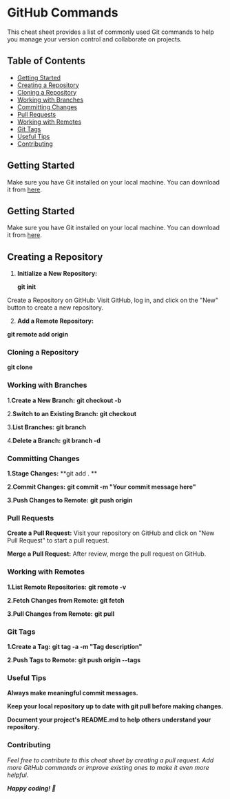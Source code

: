 
# GitHub Commands

This cheat sheet provides a list of commonly used Git commands to help you manage your version control and collaborate on  projects.

## Table of Contents

- [Getting Started](#getting-started)
- [Creating a Repository](#creating-a-repository)
- [Cloning a Repository](#cloning-a-repository)
- [Working with Branches](#working-with-branches)
- [Committing Changes](#committing-changes)
- [Pull Requests](#pull-requests)
- [Working with Remotes](#working-with-remotes)
- [Git Tags](#git-tags)
- [Useful Tips](#useful-tips)
- [Contributing](#contributing)

## Getting Started

Make sure you have Git installed on your local machine. You can download it from [here](https://git-scm.com/).



## Getting Started

Make sure you have Git installed on your local machine. You can download it from [here](https://git-scm.com/).

## Creating a Repository

1. **Initialize a New Repository:**

   **git init**

Create a Repository on GitHub:
Visit GitHub, log in, and click on the "New" button to create a new repository.

2. **Add a Remote Repository:**

**git remote add origin <repository-url>**

### Cloning a Repository
**git clone <repository-url>**

### Working with Branches
1.**Create a New Branch:**
**git checkout -b <branch-name>**

2.**Switch to an Existing Branch:**
**git checkout <branch-name>**

3.**List Branches:**
**git branch**

4.**Delete a Branch:**
**git branch -d <branch-name>**

### Committing Changes
**1.Stage Changes:**
**git add . **

**2.Commit Changes:**
**git commit -m "Your commit message here"**

**3.Push Changes to Remote:**
**git push origin <branch-name>**

### Pull Requests
**Create a Pull Request:**
Visit your repository on GitHub and click on "New Pull Request" to start a pull request.

**Merge a Pull Request:**
After review, merge the pull request on GitHub.

### Working with Remotes

**1.List Remote Repositories:**
**git remote -v**

**2.Fetch Changes from Remote:**
**git fetch**

**3.Pull Changes from Remote:**
**git pull**

### Git Tags
**1.Create a Tag:**
**git tag -a <tag-name> -m "Tag description"**

**2.Push Tags to Remote:**
**git push origin --tags**

### Useful Tips
**Always make meaningful commit messages.**

**Keep your local repository up to date with git pull before making changes.**

**Document your project's README.md to help others understand your repository.**

### Contributing
*Feel free to contribute to this cheat sheet by creating a pull request. Add more GitHub commands or improve existing ones to make it even more helpful.*

***Happy coding! 🚀***
